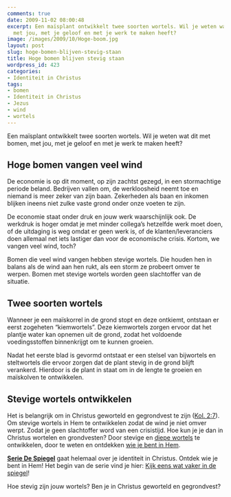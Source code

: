 ```yaml
---
comments: true
date: 2009-11-02 08:00:48
excerpt: Een maïsplant ontwikkelt twee soorten wortels. Wil je weten wat dit met bomen,
  met jou, met je geloof en met je werk te maken heeft?
image: /images/2009/10/Hoge-boom.jpg
layout: post
slug: hoge-bomen-blijven-stevig-staan
title: Hoge bomen blijven stevig staan
wordpress_id: 423
categories:
- Identiteit in Christus
tags:
- bomen
- Identiteit in Christus
- Jezus
- wind
- wortels
---
```


Een maïsplant ontwikkelt twee soorten wortels. Wil je weten wat dit met bomen, met jou, met je geloof en met je werk te maken heeft?


## Hoge bomen vangen veel wind


De economie is op dit moment, op zijn zachtst gezegd, in een stormachtige periode beland. Bedrijven vallen om, de werkloosheid neemt toe en niemand is meer zeker van zijn baan. Zekerheden als baan en inkomen blijken ineens niet zulke vaste grond onder onze voeten te zijn.

De economie staat onder druk en jouw werk waarschijnlijk ook. De werkdruk is hoger omdat je met minder collega’s hetzelfde werk moet doen, of de uitdaging is weg omdat er geen werk is, of de klanten/leveranciers doen allemaal net iets lastiger dan voor de economische crisis. Kortom, we vangen veel wind, toch?

Bomen die veel wind vangen hebben stevige wortels. Die houden hen in balans als de wind aan hen rukt, als een storm ze probeert omver te werpen. Bomen met stevige wortels worden geen slachtoffer van de situatie.




## Twee soorten wortels


Wanneer je een maïskorrel in de grond stopt en deze ontkiemt, ontstaan er eerst zogeheten “kiemwortels”. Deze kiemwortels zorgen ervoor dat het plantje water kan opnemen uit de grond, zodat het voldoende voedingsstoffen binnenkrijgt om te kunnen groeien.

Nadat het eerste blad is gevormd ontstaat er een stelsel van bijwortels en steltwortels die ervoor zorgen dat de plant stevig in de grond blijft verankerd. Hierdoor is de plant in staat om in de lengte te groeien en maïskolven te ontwikkelen.


## Stevige wortels ontwikkelen


Het is belangrijk om in Christus geworteld en gegrondvest te zijn ([Kol. 2:7](http://www.biblija.net/biblija.cgi?m=Kolossenzen+2%3A7&id18=1&pos=0&l=nl&set=10&idp0=19&idp1=17)). Om stevige wortels in Hem te ontwikkelen zodat de wind je niet omver werpt. Zodat je geen slachtoffer word van een crisistijd. Hoe kun je je dan in Christus wortelen en grondvesten? Door stevige en [diepe wortels](/2009/10/22/hoe-je-kunt-overleven-in-geestelijke-droogte/) te ontwikkelen, door te weten en ontdekken [wie je bent in Hem](/identiteit/).

[**Serie De Spiegel**](/2009/11/09/kijk-eens-wat-vaker-in-de-spiegel/) gaat helemaal over je identiteit in Christus. Ontdek wie je bent in Hem! Het begin van de serie vind je hier: [Kijk eens wat vaker in de spiegel](/2009/11/09/kijk-eens-wat-vaker-in-de-spiegel/)!

Hoe stevig zijn jouw wortels? Ben je in Christus geworteld en gegrondvest?
